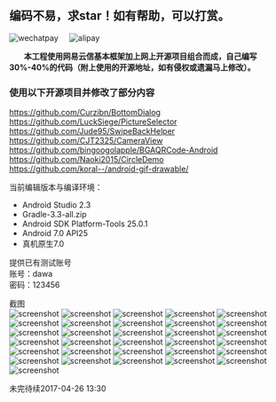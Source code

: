 ## 编码不易，求star！如有帮助，可以打赏。 ##

![wechatpay](https://github.com/WZTENG/TChat/blob/master/screenshots/WECHATPAY.png)&nbsp;&nbsp;&nbsp;&nbsp;
![alipay](https://github.com/WZTENG/TChat/blob/master/screenshots/ALIPAY.png)

**&nbsp;&nbsp;&nbsp;&nbsp;&nbsp;&nbsp;&nbsp;&nbsp;本工程使用网易云信基本框架加上网上开源项目组合而成，自己编写30%-40%的代码（附上使用的开源地址，如有侵权或遗漏马上修改）。**

### 使用以下开源项目并修改了部分内容 ###

https://github.com/Curzibn/BottomDialog<br/>
https://github.com/LuckSiege/PictureSelector<br/>
https://github.com/Jude95/SwipeBackHelper<br/>
https://github.com/CJT2325/CameraView<br/>
https://github.com/bingoogolapple/BGAQRCode-Android<br/>
https://github.com/Naoki2015/CircleDemo<br/>
https://github.com/koral--/android-gif-drawable/<br/>

当前编辑版本与编译环境：

- Android Studio 2.3
- Gradle-3.3-all.zip
- Android SDK Platform-Tools 25.0.1
- Android 7.0 API25
- 真机原生7.0

提供已有测试账号<br/>
账号：dawa<br/>
密码：123456<br/>

截图<br/>
![screenshot](https://github.com/WZTENG/TChat/blob/master/screenshots/Screenshot_20170309-133335.png)
![screenshot](https://github.com/WZTENG/TChat/blob/master/screenshots/Screenshot_20170309-133340.png)
![screenshot](https://github.com/WZTENG/TChat/blob/master/screenshots/Screenshot_20170314-151150.png)
![screenshot](https://github.com/WZTENG/TChat/blob/master/screenshots/Screenshot_20170309-133350.png)
![screenshot](https://github.com/WZTENG/TChat/blob/master/screenshots/Screenshot_20170309-132948.png)
![screenshot](https://github.com/WZTENG/TChat/blob/master/screenshots/Screenshot_20170310-101434.png)
![screenshot](https://github.com/WZTENG/TChat/blob/master/screenshots/Screenshot_20170310-101618.png)
![screenshot](https://github.com/WZTENG/TChat/blob/master/screenshots/Screenshot_20170310-101902.png)
![screenshot](https://github.com/WZTENG/TChat/blob/master/screenshots/Screenshot_20170320-104011.png)
![screenshot](https://github.com/WZTENG/TChat/blob/master/screenshots/Screenshot_20170322-154439.png)
![screenshot](https://github.com/WZTENG/TChat/blob/master/screenshots/Screenshot_20170412-141033.png)
![screenshot](https://github.com/WZTENG/TChat/blob/master/screenshots/Screenshot_20170412-151113.png)
![screenshot](https://github.com/WZTENG/TChat/blob/master/screenshots/Screenshot_20170412-151211.png)
![screenshot](https://github.com/WZTENG/TChat/blob/master/screenshots/Screenshot_20170412-151222.png)
![screenshot](https://github.com/WZTENG/TChat/blob/master/screenshots/Screenshot_20170412-151249.png)
![screenshot](https://github.com/WZTENG/TChat/blob/master/screenshots/Screenshot_20170412-151457.png)
![screenshot](https://github.com/WZTENG/TChat/blob/master/screenshots/Screenshot_20170412-151527.png)
![screenshot](https://github.com/WZTENG/TChat/blob/master/screenshots/Screenshot_20170412-154807.png)
![screenshot](https://github.com/WZTENG/TChat/blob/master/screenshots/Screenshot_20170412-154834.png)
![screenshot](https://github.com/WZTENG/TChat/blob/master/screenshots/Screenshot_20170413-105031.png)
![screenshot](https://github.com/WZTENG/TChat/blob/master/screenshots/Screenshot_20170413-105042.png)
![screenshot](https://github.com/WZTENG/TChat/blob/master/screenshots/Screenshot_20170413-105052.png)
![screenshot](https://github.com/WZTENG/TChat/blob/master/screenshots/Screenshot_20170414-174236.png)
![screenshot](https://github.com/WZTENG/TChat/blob/master/screenshots/Screenshot_20170420-075030.png)
![screenshot](https://github.com/WZTENG/TChat/blob/master/screenshots/Screenshot_20170420-075050.png)
![screenshot](https://github.com/WZTENG/TChat/blob/master/screenshots/Screenshot_20170420-075101.png)
![screenshot](https://github.com/WZTENG/TChat/blob/master/screenshots/Screenshot_20170420-075133.png)
![screenshot](https://github.com/WZTENG/TChat/blob/master/screenshots/Screenshot_20170420-075140.png)
![screenshot](https://github.com/WZTENG/TChat/blob/master/screenshots/Screenshot_20170420-075148.png)
![screenshot](https://github.com/WZTENG/TChat/blob/master/screenshots/Screenshot_20170420-075155.png)
![screenshot](https://github.com/WZTENG/TChat/blob/master/screenshots/Screenshot_20170420-075301.png)

未完待续2017-04-26 13:30